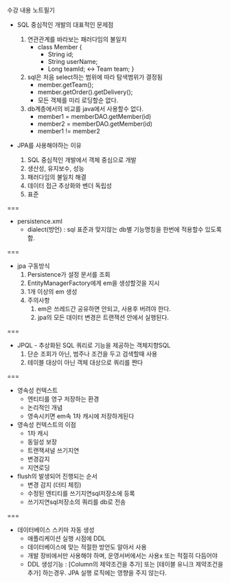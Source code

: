 수강 내용 노트필기

* SQL 중심적인 개발의 대표적인 문제점
  1. 연관관계를 바라보는 패러다임의 불일치
     * class Member { 
       * String id;
       * String userName;
       * Long teamId; <-> Team team;
       } 
  2. sql은 처음 select하는 범위에 따라 탐색범위가 결정됨
     * member.getTeam();
     * member.getOrder().getDelivery();
     * 모든 객체를 미리 로딩할순 없다.
  3. db계층에서의 비교를 java에서 사용할수 없다.
     * member1 = memberDAO.getMember(id)
     * member2 = memberDAO.getMember(id)
     * member1 != member2

* JPA를 사용해야하는 이유
  1. SQL 중심적인 개발에서 객체 중심으로 개발
  2. 생산성, 유지보수, 성능
  3. 패러다임의 불일치 해결
  4. 데이터 접근 추상화와 벤더 독립성
  5. 표준

===

* persistence.xml 
  * dialect(방언) : sql 표준과 맞지않는 db별 기능명칭을 한번에 적용할수 있도록 함.


===

* jpa 구동방식
  1. Persistence가 설정 문서를 조회
  2. EntityManagerFactory에게 em을 생성할것을 지시
  3. 1개 이상의 em 생성
  4. 주의사항
     1. em은 쓰레드간 공유하면 안되고, 사용후 버려야 한다.
     2. jpa의 모든 데이터 변경은 트랜잭션 안에서 실행된다.

===

* JPQL - 추상화된 SQL 쿼리로 기능을 제공하는 객체지향SQL
  1. 단순 조회가 아닌, 범주나 조건을 두고 검색할때 사용
  2. 테이블 대상이 아닌 객체 대상으로 쿼리를 짠다

===

* 영속성 컨텍스트
  * 엔티티를 영구 저장하는 환경
  * 논리적인 개념 
  * 영속시키면 em속 1차 캐시에 저장하게된다
* 영속성 컨텍스트의 이점
  * 1차 캐시
  * 동일성 보장
  * 트랜잭셔널 쓰기지연
  * 변경감지
  * 지연로딩
* flush의 발생되어 진행되는 순서
  * 변경 감지 (더티 체킹)
  * 수정된 엔티티를 쓰기지연sql저장소에 등록
  * 쓰기지연sql저장소의 쿼리를 db로 전송

===

* 데이터베이스 스키마 자동 생성
  * 애플리케이션 실행 시점에 DDL
  * 데이터베이스에 맞는 적절한 방언도 알아서 사용
  * 개발 장비에서만 사용해야 하며, 운영서버에서는 사용x 또는 적절히 다듬어야
  * DDL 생성기능 : [Column의 제약조건을 추가] 또는 [테이블 유니크 제약조건을 추가] 하는경우. JPA 실행 로직에는 영향을 주지 않는다.

